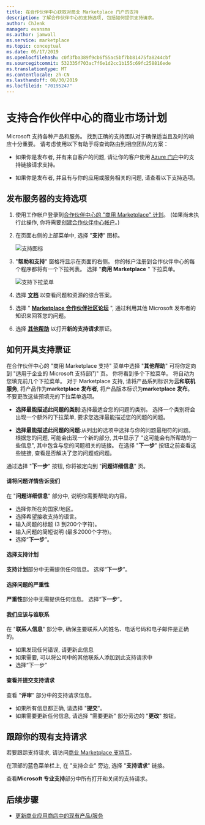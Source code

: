 ```yaml
---
title: 在合作伙伴中心获取对商业 Marketplace 门户的支持
description: 了解合作伙伴中心的支持选项, 包括如何提供支持请求。
author: ChJenk
manager: evansma
ms.author: jamwall
ms.service: marketplace
ms.topic: conceptual
ms.date: 05/17/2019
ms.openlocfilehash: c0f3fba389f9cb6f55ac5bf7bb81475fa8244cbf
ms.sourcegitcommit: 532335f703ac7f6e1d2cc1b155c69fc258816ede
ms.translationtype: MT
ms.contentlocale: zh-CN
ms.lasthandoff: 08/30/2019
ms.locfileid: "70195247"
---
```

# <a name="support-for-the-commercial-marketplace-program-in-partner-center"></a>支持合作伙伴中心的商业市场计划

Microsoft 支持各种产品和服务。 找到正确的支持团队对于确保适当且及时的响应十分重要。 请考虑使用以下有助于将查询路由到相应团队的方案： 

- 如果你是发布者, 并有来自客户的问题, 请让你的客户使用 [Azure 门户](https://portal.azure.com/)中的支持链接请求支持。 

- 如果你是发布者, 并且有与你的应用或服务相关的问题, 请查看以下支持选项。

## <a name="support-options-for-publishers"></a>发布服务器的支持选项

1. 使用工作帐户登录到[合作伙伴中心的 "商用 Marketplace" 计划](https://partner.microsoft.com/dashboard/commercial-marketplace/overview)。 (如果尚未执行此操作, 你将需要[创建合作伙伴中心帐户](./create-account.md)。)

1. 在页面右侧的上部菜单中, 选择 "**支持**" 图标。 
 
   ![支持图标](./media/commercial-marketplace-support.png)

1. "**帮助和支持**" 窗格将显示在页面的右侧。 你的帐户注册到合作伙伴中心的每个程序都将有一个下拉列表。 选择 "**商用 Marketplace** " 下拉菜单。 
 
   ![支持下拉菜单](./media/commercial-marketplace-support-pane.png)

1. 选择 **[文档](../index.md)** 以查看问题和资源的综合答案。 

1. 选择 " **[Marketplace 合作伙伴社区论坛](https://www.microsoftpartnercommunity.com/t5/Azure-Marketplace-and-AppSource/bd-p/2222)** ", 通过利用其他 Microsoft 发布者的知识来回答您的问题。 

1. 选择 **[其他帮助](https://support.microsoft.com/supportforbusiness/productselection?sapId=48734891-ee9a-5d77-bf29-82bf8d8111ff)** 以打开**新的支持请求**票证。 

## <a name="how-to-open-a-support-ticket"></a>如何开具支持票证

在合作伙伴中心的 "商用 Marketplace 支持" 菜单中选择 "**其他帮助**" 可将你定向到 "适用于企业的 Microsoft 支持部门" 页。 你将看到多个下拉菜单。 将自动为您填充前几个下拉菜单。 对于 Marketplace 支持, 请将产品系列标识为**云和联机服务**, 将产品作为**marketplace 发布者**, 将产品版本标识为**marketplace 发布**。 不要更改这些预填充的下拉菜单选项。 

- **选择最能描述此问题的类别**:选择最适合您的问题的类别。 选择一个类别将会出现一个额外的下拉菜单, 要求您选择最能描述您的问题的问题。

- **选择最能描述此问题的问题**:从列出的选项中选择与你的问题最相符的问题。 根据您的问题, 可能会出现一个新的部分, 其中显示了 "这可能会有所帮助的一些信息", 其中包含与您的问题相关的链接。 在选择 "**下一步**" 按钮之前查看这些链接, 查看是否解决了您的问题或问题。

通过选择 "**下一步**" 按钮, 你将被定向到 "**问题详细信息**" 页。 

#### <a name="tell-us-more-about-your-issue"></a>请将问题详情告诉我们

在 "**问题详细信息**" 部分中, 说明你需要帮助的内容。

- 选择你所在的国家/地区。
- 选择希望接收支持的语言。
- 输入问题的标题 (3 到200个字符)。  
- 输入问题的简短说明 (最多2000个字符)。
- 选择“**下一步**”。

#### <a name="select-a-support-plan"></a>选择支持计划

**支持计划**部分中无需提供任何信息。 选择“**下一步**”。 

#### <a name="select-the-severity-of-your-issue"></a>选择问题的严重性

**严重性**部分中无需提供任何信息。 选择“**下一步**”。 

#### <a name="who-should-we-contact"></a>我们应该与谁联系

在 "**联系人信息**" 部分中, 确保主要联系人的姓名、电话号码和电子邮件是正确的。 
- 如果发现任何错误, 请更新此信息
- 如果需要, 可以将公司中的其他联系人添加到此支持请求中
- 选择“下一步”

#### <a name="review-and-submit-your-support-request"></a>查看并提交支持请求

查看 "**评审**" 部分中的支持请求信息。 
- 如果所有信息都正确, 请选择 "**提交**"。 
- 如果需要更新任何信息, 请选择 "需要更新" 部分旁边的 "**更改**" 按钮。

## <a name="track-your-existing-support-requests"></a>跟踪你的现有支持请求 

若要跟踪支持请求, 请访问[商业 Marketplace 支持页](https://support.microsoft.com/supportforbusiness/productselection?sapId=48734891-ee9a-5d77-bf29-82bf8d8111ff)。 

在顶部的蓝色菜单栏上, 在 "支持企业" 旁边, 选择 "**支持请求**" 链接。 

查看**Microsoft 专业支持**部分中所有打开和关闭的支持请求。 

## <a name="next-steps"></a>后续步骤

- [更新商业应用商店中的现有产品/服务](./update-existing-offer.md)
